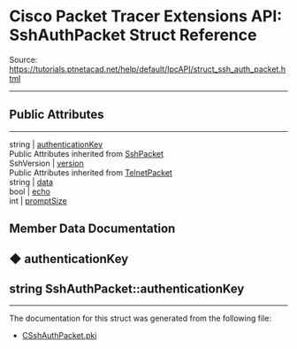 # Cisco Packet Tracer Extensions API: SshAuthPacket Struct Reference

Source: https://tutorials.ptnetacad.net/help/default/IpcAPI/struct_ssh_auth_packet.html

---

##  Public Attributes  
  
---  
string | [authenticationKey](struct_ssh_auth_packet.html#a14dbad8d6d78d8bea28dec7eba9ace50)  
Public Attributes inherited from [SshPacket](struct_ssh_packet.html)  
SshVersion | [version](struct_ssh_packet.html#a0cbf6fcb9f692021510e1bdca8ca3a61)  
Public Attributes inherited from [TelnetPacket](struct_telnet_packet.html)  
string | [data](struct_telnet_packet.html#a9312ccf792e62b6ece36e0920f30aa30)  
bool | [echo](struct_telnet_packet.html#aab5b99396ec741895a04ef898eb30ab9)  
int | [promptSize](struct_telnet_packet.html#a8e7e8c58f76a1c4a0a6552f5c57c5735)  
  
## Member Data Documentation

## ◆ authenticationKey

string SshAuthPacket::authenticationKey  
---  
  
* * *

The documentation for this struct was generated from the following file:

  * [CSshAuthPacket.pki](_c_ssh_auth_packet_8pki.html)


